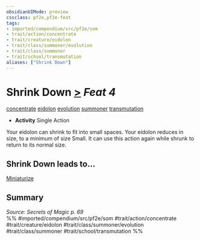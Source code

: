 ```yaml
---
obsidianUIMode: preview
cssclass: pf2e,pf2e-feat
tags:
- imported/compendium/src/pf2e/som
- trait/action/concentrate
- trait/creature/eidolon
- trait/class/summoner/evolution
- trait/class/summoner
- trait/school/transmutation
aliases: ["Shrink Down"]
---
```

# Shrink Down  [>](chapter-9-playing-the-game.md#Actions "Single Action") *Feat 4*  
[concentrate](concentrate.md)  [eidolon](eidolon-som.md)  [evolution](evolution-som.md)  [summoner](rules/traits/summoner-som.md)  [transmutation](transmutation.md)  

- **Activity** Single Action

Your eidolon can shrink to fit into small spaces. Your eidolon reduces in size, to a minimum of size Small. It can use this action again while shrunk to return to its normal size.

## Shrink Down leads to...

[Miniaturize](miniaturize-som.md)

## Summary

*Source: Secrets of Magic p. 69*  
%% #imported/compendium/src/pf2e/som #trait/action/concentrate #trait/creature/eidolon #trait/class/summoner/evolution #trait/class/summoner #trait/school/transmutation %%